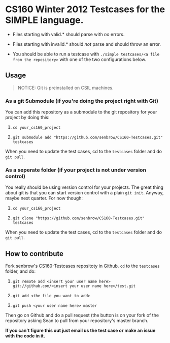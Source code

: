 # CS160 Winter 2012 Testcases for the SIMPLE language.

* Files starting with valid.\* should parse with *no* errors.

* Files starting with invalid.\* should *not* parse and should throw an error.

* You should be able to run a testcase with `./simple testcases/<a file from
  the repository>` with one of the two configurations below.

## Usage

> NOTICE: Git is preinstalled on CSIL machines.

### As a git Submodule (if you're doing the project right with Git) 

You can add this repository as a submodule to the git
repository for your project by doing this:

1. `cd your_cs160_project`

2. `git submodule add "https://github.com/senbrow/CS160-Testcases.git" testcases`

When you need to update the test cases, cd to the `testcases` folder and do `git
pull`.

### As a seperate folder (if your project is not under version control)

You really should be using version control for your projects. The great thing
about git is that you can start version control with a plain `git init`.
Anyway, maybe next quarter. For now though: 

1. `cd your_cs160_project`

2. `git clone "https://github.com/senbrow/CS160-Testcases.git" testcases`

When you need to update the test cases, cd to the `testcases` folder and do `git
pull`.

## How to contribute

Fork senbrow's CS160-Testcases repositoty in Github. `cd` to the `testcases` folder,
and do:
    
1. `git remote add <insert your user name here> git://github.com/<insert your user name here>/test.git`

2. `git add <the file you want to add>`

3. `git push <your user name here> master`

Then go on Github and do a pull request (the button is on your fork of the
repository asking Sean to pull from your repository's master branch.

**If you can't figure this out just email us the test case or make an issue with
the code in it.**

